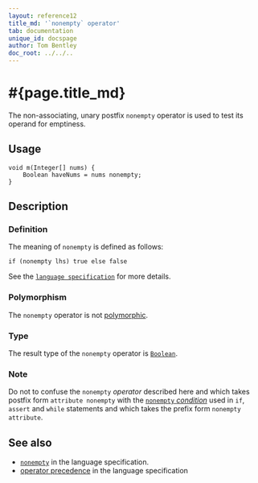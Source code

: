```yaml
---
layout: reference12
title_md: '`nonempty` operator'
tab: documentation
unique_id: docspage
author: Tom Bentley
doc_root: ../../..
---
```


# #{page.title_md}

The non-associating, unary postfix `nonempty` operator is used to test its operand for 
emptiness.

## Usage 

<!-- try: -->
    void m(Integer[] nums) {
        Boolean haveNums = nums nonempty;
    }

## Description

### Definition

The meaning of `nonempty` is defined as follows:

<!-- check:none -->
<!-- try: -->
    if (nonempty lhs) true else false

See the [`language specification`](#{site.urls.spec_current}#nullvalues) for more details.

### Polymorphism

The `nonempty` operator is not [polymorphic](#{page.doc_root}/reference/operator/operator-polymorphism). 

### Type

The result type of the `nonempty` operator is [`Boolean`](#{site.urls.apidoc_1_1}/Boolean.type.html).

### Note

Do not to confuse the `nonempty` *operator* described here and which 
takes postfix form `attribute nonempty` with the 
[`nonempty` *condition*](../../statement/conditions) used in `if`, `assert` and 
`while` statements and which takes the prefix form 
`nonempty attribute`.

## See also

* [`nonempty`](#{site.urls.spec_current}#nullvalues) in the language specification.
* [operator precedence](#{site.urls.spec_current}#operatorprecedence) in the 
  language specification
